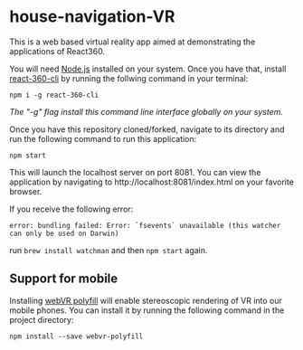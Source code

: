 # house-navigation-VR

This is a web based virtual reality app aimed at demonstrating the applications of React360. 

You will need [Node.js](https://nodejs.org/en/) installed on your system. Once you have that, install [react-360-cli](https://github.com/facebookarchive/react-360) by running the follwing command in your terminal:

```
npm i -g react-360-cli
```
*The "-g" flag install this command line interface globally on your system.*

Once you have this repository cloned/forked, navigate to its directory and run the following command to run this application:

```
npm start
```

This will launch the localhost server on port 8081. You can view the application by navigating to http://localhost:8081/index.html on your favorite browser.



If you receive the following error:

```
error: bundling failed: Error: `fsevents` unavailable (this watcher can only be used on Darwin)
```

run `brew install watchman` and then `npm start` again. 

## Support for mobile

Installing [webVR polyfill](https://github.com/immersive-web/webvr-polyfill) will enable stereoscopic rendering of VR into our mobile phones. You can install it by running the following command in the project directory:

```
npm install --save webvr-polyfill
```
